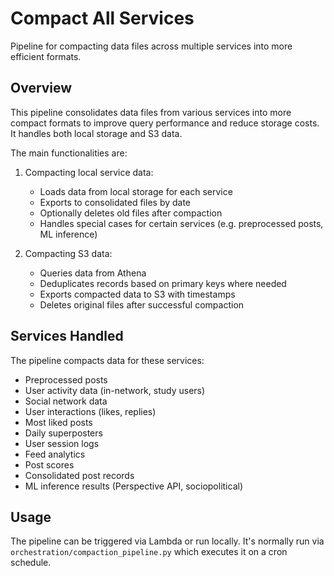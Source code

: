 # Compact All Services

Pipeline for compacting data files across multiple services into more efficient formats.

## Overview

This pipeline consolidates data files from various services into more compact formats to improve query performance and reduce storage costs. It handles both local storage and S3 data.

The main functionalities are:

1. Compacting local service data:
   - Loads data from local storage for each service
   - Exports to consolidated files by date
   - Optionally deletes old files after compaction
   - Handles special cases for certain services (e.g. preprocessed posts, ML inference)

2. Compacting S3 data:
   - Queries data from Athena
   - Deduplicates records based on primary keys where needed
   - Exports compacted data to S3 with timestamps
   - Deletes original files after successful compaction

## Services Handled

The pipeline compacts data for these services:

- Preprocessed posts
- User activity data (in-network, study users)
- Social network data
- User interactions (likes, replies)
- Most liked posts
- Daily superposters
- User session logs
- Feed analytics
- Post scores
- Consolidated post records
- ML inference results (Perspective API, sociopolitical)

## Usage

The pipeline can be triggered via Lambda or run locally. It's normally run via `orchestration/compaction_pipeline.py` which executes it on a cron schedule.

